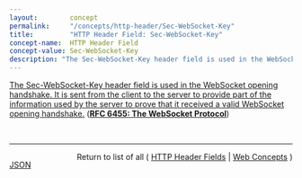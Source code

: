 ```yaml
---
layout:        concept
permalink:     "/concepts/http-header/Sec-WebSocket-Key"
title:         "HTTP Header Field: Sec-WebSocket-Key"
concept-name:  HTTP Header Field
concept-value: Sec-WebSocket-Key
description: "The Sec-WebSocket-Key header field is used in the WebSocket opening handshake. It is sent from the client to the server to provide part of the information used by the server to prove that it received a valid WebSocket opening handshake."
---
```


[The Sec-WebSocket-Key header field is used in the WebSocket opening handshake. It is sent from the client to the server to provide part of the information used by the server to prove that it received a valid WebSocket opening handshake.](https://datatracker.ietf.org/doc/html/rfc6455#section-11.3.1 "Read documentation for HTTP Header Field &#34;Sec-WebSocket-Key&#34;") (**[RFC 6455: The WebSocket Protocol](/specs/IETF/RFC/6455 "The WebSocket Protocol enables two-way communication between a client running untrusted code in a controlled environment to a remote host that has opted-in to communications from that code. The security model used for this is the origin-based security model commonly used by web browsers. The protocol consists of an opening handshake followed by basic message framing, layered over TCP. The goal of this technology is to provide a mechanism for browser-based applications that need two-way communication with servers that does not rely on opening multiple HTTP connections (e.g., using XMLHttpRequest or <iframe>s and long polling).")**)

<br/>
<hr/>

<p style="float : left"><a href="./Sec-WebSocket-Key.json" title="JSON representing this particular Web Concept value">JSON</a></p>
<p style="text-align: right">Return to list of all ( <a href="../http-header/">HTTP Header Fields</a> | <a href="../">Web Concepts</a> )</p>
